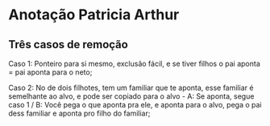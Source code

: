# Anotação Patricia Arthur

## Três casos de remoção

Caso 1: Ponteiro para si mesmo, exclusão fácil, e se tiver filhos o pai aponta = pai aponta para o neto;

Caso 2: No de dois filhotes, tem um familiar que te aponta, esse familiar é semelhante ao alvo, e pode ser copiado para o alvo - A: Se aponta, segue caso 1 / B: Você pega o que aponta pra ele, e aponta para o alvo, pega o pai dess familiar e aponta pro filho do familiar;
